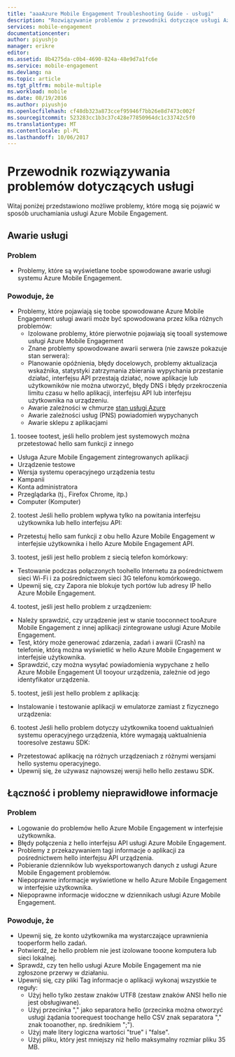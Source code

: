 ```yaml
---
title: "aaaAzure Mobile Engagement Troubleshooting Guide - usługi"
description: "Rozwiązywanie problemów z przewodniki dotyczące usługi Azure Mobile Engagement"
services: mobile-engagement
documentationcenter: 
author: piyushjo
manager: erikre
editor: 
ms.assetid: 8b4275da-c0b4-4690-824a-48e9d7a1fc6e
ms.service: mobile-engagement
ms.devlang: na
ms.topic: article
ms.tgt_pltfrm: mobile-multiple
ms.workload: mobile
ms.date: 08/19/2016
ms.author: piyushjo
ms.openlocfilehash: cf48db323a873ccef95946f7bb26e8d7473c002f
ms.sourcegitcommit: 523283cc1b3c37c428e77850964dc1c33742c5f0
ms.translationtype: MT
ms.contentlocale: pl-PL
ms.lasthandoff: 10/06/2017
---
```

# <a name="troubleshooting-guide-for-service-issues"></a>Przewodnik rozwiązywania problemów dotyczących usługi
Witaj poniżej przedstawiono możliwe problemy, które mogą się pojawić w sposób uruchamiania usługi Azure Mobile Engagement.

## <a name="service-outages"></a>Awarie usługi
### <a name="issue"></a>Problem
* Problemy, które są wyświetlane toobe spowodowane awarie usługi systemu Azure Mobile Engagement.

### <a name="causes"></a>Powoduje, że
* Problemy, które pojawiają się toobe spowodowane Azure Mobile Engagement usługi awarii może być spowodowana przez kilka różnych problemów:
  * Izolowane problemy, które pierwotnie pojawiają się tooall systemowe usługi Azure Mobile Engagement
  * Znane problemy spowodowane awarii serwera (nie zawsze pokazuje stan serwera):
  * Planowanie opóźnienia, błędy docelowych, problemy aktualizacja wskaźnika, statystyki zatrzymania zbierania wypychania przestanie działać, interfejsu API przestają działać, nowe aplikacje lub użytkowników nie można utworzyć, błędy DNS i błędy przekroczenia limitu czasu w hello aplikacji, interfejsu API lub interfejsu użytkownika na urządzeniu.
  * Awarie zależności w chmurze [stan usługi Azure](http://status.azure.com/)
  * Awarie zależności usług (PNS) powiadomień wypychanych
  * Awarie sklepu z aplikacjami

1) toosee tootest, jeśli hello problem jest systemowych można przetestować hello sam funkcji z innego

* Usługa Azure Mobile Engagement zintegrowanych aplikacji
* Urządzenie testowe
* Wersja systemu operacyjnego urządzenia testu
* Kampanii
* Konta administratora
* Przeglądarka (tj., Firefox Chrome, itp.)
* Computer (Komputer)

2) tootest Jeśli hello problem wpływa tylko na powitania interfejsu użytkownika lub hello interfejsu API:

* Przetestuj hello sam funkcji z obu hello Azure Mobile Engagement w interfejsie użytkownika i hello Azure Mobile Engagement API.

3) tootest, jeśli jest hello problem z siecią telefon komórkowy:

* Testowanie podczas połączonych toohello Internetu za pośrednictwem sieci Wi-Fi i za pośrednictwem sieci 3G telefonu komórkowego.
* Upewnij się, czy Zapora nie blokuje tych portów lub adresy IP hello Azure Mobile Engagement.

4) tootest, jeśli jest hello problem z urządzeniem:

* Należy sprawdzić, czy urządzenie jest w stanie tooconnect tooAzure Mobile Engagement z innej aplikacji zintegrowane usługi Azure Mobile Engagement.
* Test, który może generować zdarzenia, zadań i awarii (Crash) na telefonie, którą można wyświetlić w hello Azure Mobile Engagement w interfejsie użytkownika. 
* Sprawdzić, czy można wysyłać powiadomienia wypychane z hello Azure Mobile Engagement UI tooyour urządzenia, zależnie od jego identyfikator urządzenia. 

5) tootest, jeśli jest hello problem z aplikacją:

* Instalowanie i testowanie aplikacji w emulatorze zamiast z fizycznego urządzenia:

6) tootest Jeśli hello problem dotyczy użytkownika tooend uaktualnień systemu operacyjnego urządzenia, które wymagają uaktualnienia tooresolve zestawu SDK:

* Przetestować aplikację na różnych urządzeniach z różnymi wersjami hello systemu operacyjnego.
* Upewnij się, że używasz najnowszej wersji hello hello zestawu SDK.

## <a name="connectivity-and-incorrect-information-issues"></a>Łączność i problemy nieprawidłowe informacje
### <a name="issue"></a>Problem
* Logowanie do problemów hello Azure Mobile Engagement w interfejsie użytkownika.
* Błędy połączenia z hello interfejsu API usługi Azure Mobile Engagement.
* Problemy z przekazywaniem tagi informacje o aplikacji za pośrednictwem hello interfejsu API urządzenia.
* Pobieranie dzienników lub wyeksportowanych danych z usługi Azure Mobile Engagement problemów.
* Niepoprawne informacje wyświetlone w hello Azure Mobile Engagement w interfejsie użytkownika.
* Niepoprawne informacje widoczne w dziennikach usługi Azure Mobile Engagement.

### <a name="causes"></a>Powoduje, że
* Upewnij się, że konto użytkownika ma wystarczające uprawnienia tooperform hello zadań.
* Potwierdź, że hello problem nie jest izolowane tooone komputera lub sieci lokalnej.
* Sprawdź, czy ten hello usługi Azure Mobile Engagement ma nie zgłoszone przerwy w działaniu.
* Upewnij się, czy pliki Tag informacje o aplikacji wykonaj wszystkie te reguły:
  * Użyj hello tylko zestaw znaków UTF8 (zestaw znaków ANSI hello nie jest obsługiwane).
  * Użyj przecinka "," jako separatora hello (przecinka można otworzyć usługi żądania toorequest toochange hello CSV znak separatora "," znak tooanother, np. średnikiem ";").
  * Użyj małe litery logiczna wartości "true" i "false".
  * Użyj pliku, który jest mniejszy niż hello maksymalny rozmiar pliku 35 MB.

